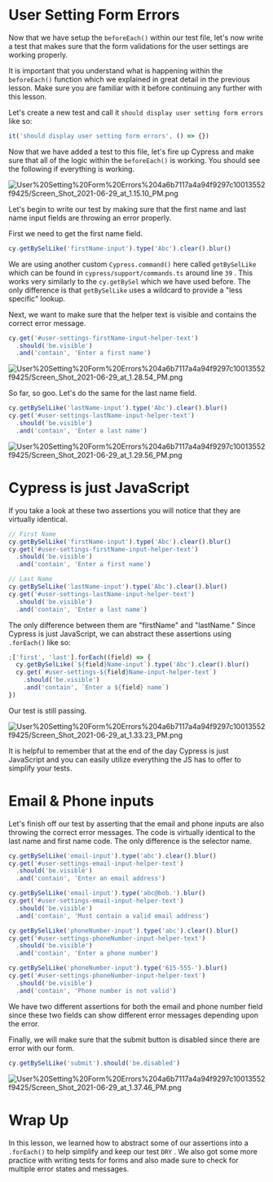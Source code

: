 # User Setting Form Errors

Now that we have setup the `beforeEach()` within our test file, let's now write a test that makes sure that the form validations for the user settings are working properly.

It is important that you understand what is happening within the `beforeEach()` function which we explained in great detail in the previous lesson. Make sure you are familiar with it before continuing any further with this lesson.

Let's create a new test and call it `should display user setting form errors` like so:

```jsx
it('should display user setting form errors', () => {})
```

Now that we have added a test to this file, let's fire up Cypress and make sure that all of the logic within the `beforeEach()` is working. You should see the following if everything is working.

![User%20Setting%20Form%20Errors%204a6b7117a4a94f9297c10013552f9425/Screen_Shot_2021-06-29_at_1.15.10_PM.png](User%20Setting%20Form%20Errors%204a6b7117a4a94f9297c10013552f9425/Screen_Shot_2021-06-29_at_1.15.10_PM.png)

Let's begin to write our test by making sure that the first name and last name input fields are throwing an error properly.

First we need to get the first name field.

```jsx
cy.getBySelLike('firstName-input').type('Abc').clear().blur()
```

We are using another custom `Cypress.command()` here called `getBySelLike` which can be found in `cypress/support/commands.ts` around line `39` . This works very similarly to the `cy.getBySel` which we have used before. The only difference is that `getBySelLike` uses a wildcard to provide a "less specific" lookup.

Next, we want to make sure that the helper text is visible and contains the correct error message.

```jsx
cy.get('#user-settings-firstName-input-helper-text')
  .should('be.visible')
  .and('contain', 'Enter a first name')
```

![User%20Setting%20Form%20Errors%204a6b7117a4a94f9297c10013552f9425/Screen_Shot_2021-06-29_at_1.28.54_PM.png](User%20Setting%20Form%20Errors%204a6b7117a4a94f9297c10013552f9425/Screen_Shot_2021-06-29_at_1.28.54_PM.png)

So far, so goo. Let's do the same for the last name field.

```jsx
cy.getBySelLike('lastName-input').type('Abc').clear().blur()
cy.get('#user-settings-lastName-input-helper-text')
  .should('be.visible')
  .and('contain', 'Enter a last name')
```

![User%20Setting%20Form%20Errors%204a6b7117a4a94f9297c10013552f9425/Screen_Shot_2021-06-29_at_1.29.56_PM.png](User%20Setting%20Form%20Errors%204a6b7117a4a94f9297c10013552f9425/Screen_Shot_2021-06-29_at_1.29.56_PM.png)

# Cypress is just JavaScript

If you take a look at these two assertions you will notice that they are virtually identical.

```jsx
// First Name
cy.getBySelLike('firstName-input').type('Abc').clear().blur()
cy.get('#user-settings-firstName-input-helper-text')
  .should('be.visible')
  .and('contain', 'Enter a first name')

// Last Name
cy.getBySelLike('lastName-input').type('Abc').clear().blur()
cy.get('#user-settings-lastName-input-helper-text')
  .should('be.visible')
  .and('contain', 'Enter a last name')
```

The only difference between them are "firstName" and "lastName." Since Cypress is just JavaScript, we can abstract these assertions using `.forEach()` like so:

```jsx
;['first', 'last'].forEach((field) => {
  cy.getBySelLike(`${field}Name-input`).type('Abc').clear().blur()
  cy.get(`#user-settings-${field}Name-input-helper-text`)
    .should('be.visible')
    .and('contain', `Enter a ${field} name`)
})
```

Our test is still passing.

![User%20Setting%20Form%20Errors%204a6b7117a4a94f9297c10013552f9425/Screen_Shot_2021-06-29_at_1.33.23_PM.png](User%20Setting%20Form%20Errors%204a6b7117a4a94f9297c10013552f9425/Screen_Shot_2021-06-29_at_1.33.23_PM.png)

It is helpful to remember that at the end of the day Cypress is just JavaScript and you can easily utilize everything the JS has to offer to simplify your tests.

# Email & Phone inputs

Let's finish off our test by asserting that the email and phone inputs are also throwing the correct error messages. The code is virtually identical to the last name and first name code. The only difference is the selector name.

```jsx
cy.getBySelLike('email-input').type('abc').clear().blur()
cy.get('#user-settings-email-input-helper-text')
  .should('be.visible')
  .and('contain', 'Enter an email address')

cy.getBySelLike('email-input').type('abc@bob.').blur()
cy.get('#user-settings-email-input-helper-text')
  .should('be.visible')
  .and('contain', 'Must contain a valid email address')

cy.getBySelLike('phoneNumber-input').type('abc').clear().blur()
cy.get('#user-settings-phoneNumber-input-helper-text')
  .should('be.visible')
  .and('contain', 'Enter a phone number')

cy.getBySelLike('phoneNumber-input').type('615-555-').blur()
cy.get('#user-settings-phoneNumber-input-helper-text')
  .should('be.visible')
  .and('contain', 'Phone number is not valid')
```

We have two different assertions for both the email and phone number field since these two fields can show different error messages depending upon the error.

Finally, we will make sure that the submit button is disabled since there are error with our form.

```jsx
cy.getBySelLike('submit').should('be.disabled')
```

![User%20Setting%20Form%20Errors%204a6b7117a4a94f9297c10013552f9425/Screen_Shot_2021-06-29_at_1.37.46_PM.png](User%20Setting%20Form%20Errors%204a6b7117a4a94f9297c10013552f9425/Screen_Shot_2021-06-29_at_1.37.46_PM.png)

# Wrap Up

In this lesson, we learned how to abstract some of our assertions into a `.forEach()` to help simplify and keep our test `DRY` . We also got some more practice with writing tests for forms and also made sure to check for multiple error states and messages.

